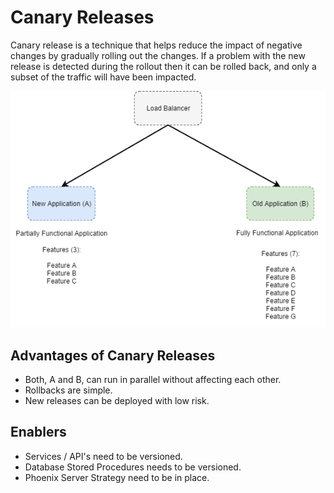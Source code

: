 # Canary Releases

Canary release is a technique that helps reduce the impact of negative changes by gradually rolling out the changes. If a problem with the new release is detected during the rollout then it can be rolled back, and only a subset of the traffic will have been impacted.

![](https://github.com/barend-erasmus/canary-releases/raw/master/images/canary-releases.png)

## Advantages of Canary Releases

* Both, A and B, can run in parallel without affecting each other.
* Rollbacks are simple.
* New releases can be deployed with low risk.

## Enablers

* Services / API's need to be versioned.
* Database Stored Procedures needs to be versioned.
* Phoenix Server Strategy need to be in place.
